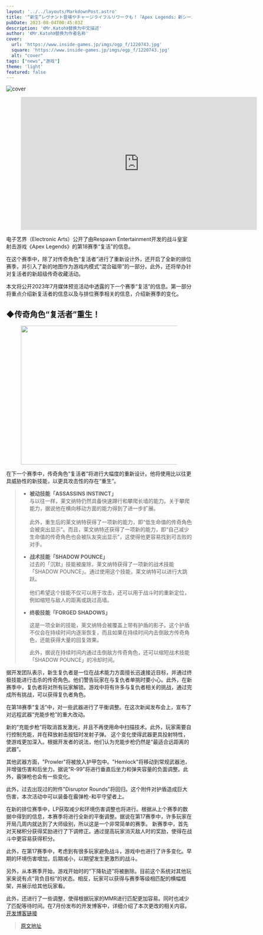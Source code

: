 ```yaml
---
layout: '../../layouts/MarkdownPost.astro'
title: '“新生”レヴナント登場やチャージライフルリワークも！『Apex Legends』新シーズン「リザレクション」その内容に迫る：パート1'
pubDate: 2023-08-04T00:45:03Z
description: '《Mr.Katoh》替换为中文描述'
author: '《Mr.Katoh》替换为作者名称'
cover:
  url: 'https://www.inside-games.jp/imgs/ogp_f/1220743.jpg'
  square: 'https://www.inside-games.jp/imgs/ogp_f/1220743.jpg'
  alt: "cover"
tags: ["news","游戏"]
theme: 'light'
featured: false
---
```


![cover](https://www.inside-games.jp/imgs/ogp_f/1220743.jpg)

<figure class="ctms-editor-youtube"><iframe src="https://www.youtube.com/embed/SW5IAMcjUy4?rel=0" width="640" height="360" max-width="100%" frameborder="0" allow="accelerometer; autoplay; encrypted-media; gyroscope; picture-in-picture" allowfullscreen=""></iframe></figure>

<p>电子艺界（Electronic Arts）公开了由Respawn Entertainment开发的战斗皇室射击游戏《Apex Legends》的第18赛季“复活”的信息。</p>

<p>在这个赛季中，除了对传奇角色“复活者”进行了重新设计外，还开启了全新的排位赛季，并引入了新的地图作为游戏内模式“混合磁带”的一部分。此外，还将举办针对复活者的新超级传奇收藏活动。</p>

<p>本文将公开2023年7月媒体预览活动中透露的下一个赛季“复活”的信息。第一部分将重点介绍新复活者的信息以及与排位赛季相关的信息，介绍新赛季的变化。</p>

<h2>◆传奇角色“复活者”重生！</h2>
<figure class="ctms-editor-image"><img src="https://www.inside-games.jp/imgs/zoom/1220756.jpg" class="inline-article-image" width="670" height="376"></figure>

<p>在下一个赛季中，传奇角色“复活者”将进行大幅度的重新设计。他将使用比以往更具威胁性的新技能，以更具攻击性的存在“重生”。</p>
</p><blockquote><ul><li><p><b>被动技能「ASSASSINS INSTINCT」</b><br>与以往一样，莱文纳特仍然具备快速蹲行和攀爬长墙的能力。关于攀爬能力，据说他在横向移动方面的能力得到了进一步扩展。<br><br>此外，重生后的莱文纳特获得了一项新的能力，即“低生命值的传奇角色会被突出显示”。而且，莱文纳特还获得了一项新的能力，即“自己减少生命值的传奇角色也会被队友突出显示”，这使得他更容易找到可击败的对手。</p></li><li><p><b>战术技能「SHADOW POUNCE」</b><br>过去的「沉默」技能被废除，莱文纳特获得了一项新的战术技能「SHADOW POUNCE」。通过使用这个技能，莱文纳特可以进行大跳跃。<br><br>他们希望这个技能不仅可以用于攻击，还可以用于战斗时的重新定位，例如缩短与敌人的距离或跳过高墙。</p></li><li><p><b>终极技能「FORGED SHADOWS」</b></p><p>这是一项全新的技能，莱文纳特会被覆盖上带有护盾的影子。这个护盾不仅会在持续时间内逐渐恢复，而且如果在持续时间内击倒敌方传奇角色，还能获得大量的回复效果。</p><p>此外，据说在持续时间内通过击倒敌方传奇角色，还可以缩短战术技能「SHADOW POUNCE」的冷却时间。</p></li></ul></blockquote>
据开发团队表示，新生复仇者是一位在战术能力方面擅长迅速接近目标，并通过终极技能进行击杀的传奇角色。他们警告玩家在与复仇者单挑时要小心。此外，在新赛季中，复仇者将对所有玩家解锁。游戏中将有许多与复仇者相关的挑战，通过完成所有挑战，可以获得复仇者角色。

在第18赛季“复活”中，对一些武器进行了平衡调整。在这次新闻发布会上，宣布了对远程武器“充能步枪”的重大改动。

新的“充能步枪”将取消首发激光，并且不再使用命中扫描技术。此外，玩家需要自行控制充能，并在释放射击按钮时发射子弹。
这个变化使得武器更具投射特性，使游戏更加深入。根据开发者的说法，他们认为充能步枪仍然是“最适合远距离的武器”。

其他武器方面，"Prowler"将被放入护甲包中。"Hemlock"将移动到常规武器池，并增强伤害和后坐力。据说"R-99"将进行垂直后坐力和弹夹容量的负面调整。此外，霰弹枪也会有一些变化。

此外，过去出现过的附件"Disruptor Rounds"将回归。这个附件对护盾造成巨大伤害，本次活动中可以装备在霰弹枪-和平守望者上。

在新的排位赛季中，LP获取减少和环境伤害调整也将进行。根据从上个赛季的数据中得到的信息，本赛季将进行全新的平衡调整。据说在第17赛季中，许多玩家在开局几周内就达到了大师级别，所以这是一个非常简单的赛季。
新赛季中，首先对天梯积分获得奖励进行了下调修正。通过提高玩家消灭敌人时的奖励，使得在战斗中更容易获得积分。

此外，在第17赛季中，考虑到有很多玩家避免战斗，游戏中也进行了许多变化。早期的环境伤害增加，后期减小，以期望发生更激烈的战斗。

另外，从本赛季开始，游戏开始时的“下降轨迹”将被删除。目前这个系统对其他玩家来说有点“背负目标”的状态。相反，玩家可以获得与赛季等级相匹配的横幅框架，并展示给其他玩家看。

此外，还进行了一些调整，使得根据玩家的MMR进行匹配更加容易。同时也减少了匹配等待时间。在7月份发布的开发博客中，详细介绍了本次更改的相关内容。[开发博客链接](https://www.ea.com/ja-jp/games/apex-legends/news/july-2023-ranked-dev-blog)

>[原文地址](https://www.inside-games.jp/article/2023/08/04/147621.html)  